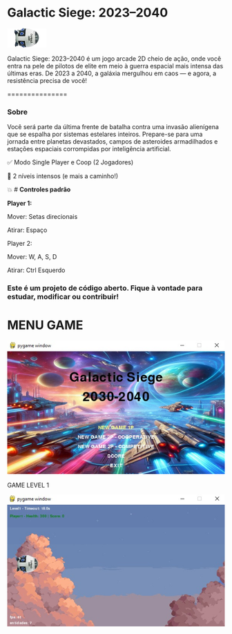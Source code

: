 # **Galactic Siege: 2023–2040**
![player](https://github.com/serginhokeyblade/Jogo-Galactic-Siege-2023-2040/blob/master/asset/Player1.png?raw=true)

Galactic Siege: 2023–2040 é um jogo arcade 2D cheio de ação, onde você entra na pele de pilotos de elite em meio à guerra espacial mais intensa das últimas eras. De 2023 a 2040, a galáxia mergulhou em caos — e agora, a resistência precisa de você!

===============
 

### Sobre

Você será parte da última frente de batalha contra uma invasão alienígena que se espalha por sistemas estelares inteiros. Prepare-se para uma jornada entre planetas devastados, campos de asteroides armadilhados e estações espaciais corrompidas por inteligência artificial.

✅ Modo Single Player e Coop (2 Jogadores)

🚀 2 níveis intensos (e mais a caminho!)


💥 # **Controles padrão**

**Player 1:**

Mover: Setas direcionais

Atirar: Espaço

Player 2:

Mover: W, A, S, D

Atirar: Ctrl Esquerdo


### Este é um projeto de código aberto. Fique à vontade para estudar, modificar ou contribuir!



# **MENU GAME**

![Menu](https://github.com/serginhokeyblade/Jogo-Galactic-Siege-2023-2040/blob/master/imagens%20jogos%20e%20Menu%20git/Menu%20git.jpeg?raw=true)

GAME LEVEL 1

![Level1](https://github.com/serginhokeyblade/Jogo-Galactic-Siege-2023-2040/blob/master/imagens%20jogos%20e%20Menu%20git/Jogo%20Git.jpeg?raw=true)

